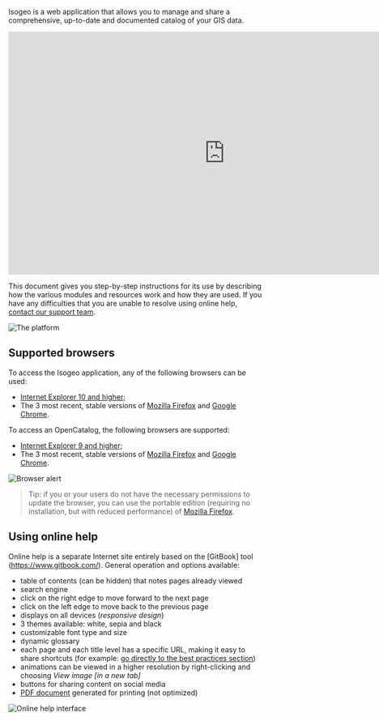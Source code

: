 Isogeo is a web application that allows you to manage and share a comprehensive, up-to-date and documented catalog of your GIS data.

<iframe width="853" height="480" src="https://www.youtube.com/embed/EJ2Br_9lUJo?rel=0" frameborder="0" allowfullscreen></iframe>

This document gives you step-by-step instructions for its use by describing how the various modules and resources work and how they are used. If you have any difficulties that you are unable to resolve using online help,  [contact our support team](support/README.html).

![The platform](/en/images/offer_schema_platform.jpg "The Isogeo platform modules and resources")

## Supported browsers

To access the Isogeo application, any of the following browsers can be used:

* [Internet Explorer 10 and higher](http://windows.microsoft.com/en-us/internet-explorer/download-ie);
* The 3 most recent, stable versions of [Mozilla Firefox](https://www.mozilla.org/en-US/firefox) and [Google Chrome](https://www.google.com/chrome/browser/desktop/).

To access an OpenCatalog, the following browsers are supported:

* [Internet Explorer 9 and higher](http://windows.microsoft.com/en-us/internet-explorer/download-ie);
* The 3 most recent, stable versions of [Mozilla Firefox](https://www.mozilla.org/en-US/firefox) and [Google Chrome](https://www.google.com/chrome/browser/desktop/).


![Browser alert](/en/images/OC_browser_alert.png "Message displayed if the browser is not supported")

> Tip: if you or your users do not have the necessary permissions to update the browser, you can use the portable edition (requiring no installation, but with reduced performance) of [Mozilla Firefox](http://portableapps.com/apps/internet/firefox_portable/localization).


## Using online help

Online help is a separate Internet site entirely based on the [GitBook] tool (https://www.gitbook.com/). General operation and options available:

* table of contents (can be hidden) that notes pages already viewed
* search engine
* click on the right edge to move forward to the next page
* click on the left edge to move back to the previous page
* displays on all devices (*responsive design*)
* 3 themes available: white, sepia and black
* customizable font type and size
* dynamic glossary
* each page and each title level has a specific URL, making it easy to share shortcuts (for example: [go directly to the best practices section](/en/support/README.html#best-practices))
* animations can be viewed in a higher resolution by right-clicking and choosing *View image [in a new tab]*
* buttons for sharing content on social media
* [PDF document](/fr/index.pdf) generated for printing (not optimized)

![Online help interface](/en/images/GitBook_help.png "Using GitBook")
